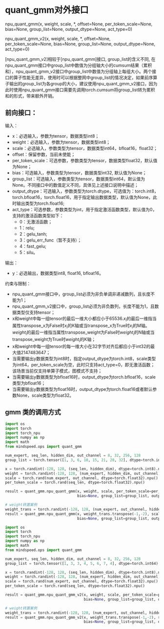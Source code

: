 # quant_gmm对外接口

npu_quant_gmm(x, weight, scale, *, offset=None, per_token_scale=None, bias=None, group_list=None,
output_dtype=None, act_type=0)

npu_quant_gmm_v2(x, weight, scale, *, offset=None, per_token_scale=None, bias=None, group_list=None,
output_dtype=None, act_type=0)

[npu_quant_gmm_v2]相较于[npu_quant_gmm]接口, group_list的含义不同, 在npu_quant_gmm接口中group_list中数值为分组轴大小的cumsum结果（累积和），npu_quant_gmm_v2接口中group_list中数值为分组轴上每组大小。两个接口的算子性能无差异，使用时可以根据整网中group_list的情况决定，如果前序算子输出的group_list为各group的大小，建议使用npu_quant_gmm_v2接口，因为此时使用npu_quant_gmm接口需要先调用torch.cumsum将group_list转为累积和的形式，带来额外开销。

## 前向接口：

输入：

- x：必选输入，参数为tensor，数据类型int8；
- weight：必选输入，参数为tensor，数据类型int8；
- scale：必选输入，参数类型为tensor，数据类型int64，bfloat16，float32；
- offset：保留参数，当前未使能；
- per_token_scale：可选参数，参数类型为tensor，数据类型float32，默认值为None；
- bias：可选输入，参数类型为tensor，数据类型int32, 默认值为None；
- group_list：可选输入，参数类型为tensor，数据类型int64，默认值为None。不同接口中的数值定义不同，具体见上述接口说明中描述；
- output_dtype：可选输入，参数类型为torch.dtype，可选值为：torch.int8，torch.bfloat16，torch.float16，用于指定输出数据类型，默认值为None，此时输出类型为torch.float16;
- act_type：可选参数，参数类型为int，用于指定激活函数类型，默认值为0，支持的激活函数类型如下：
  - 0：无激活函数；
  - 1：relu;
  - 2：gelu_tanh;
  - 3：gelu_err_func（暂不支持）；
  - 4：fast_gelu;
  - 5：silu。

输出：

- y：必选输出，数据类型int8, float16, bfloat16。

约束与限制：

- npu_quant_gmm接口中，group_list必须为非负单调非递减数列，且长度不能为1；
- npu_quant_gmm_v2接口中，group_list必须为非负数列，长度不能为1，且数据类型仅支持tensor；
- x和weight中每一组tensor的最后一维大小都应小于65536.$x_i$的最后一维指当属性transpose_x为False时$x_i$的K轴或当transpose_x为True时$x_i$的M轴。$weight_i$的最后一维指当属性transpose_weight为False时$weight_i$的N轴或当transpose_weight为True时$weight_i$的K轴；
- x和weight中每一组tensor的每一维大小在32字节对齐后都应小于int32的最大值2147483647；
- 当需要输出y数据类型为int8时，指定output_dtype为torch.int8，scale类型为int64，per_token_scale为空，此时只支持act_type=0，即无激活函数；该场景当前仅支持单算子模式，图模式不支持；
- 当需要输出y数据类型为bfloat16时，output_dtype为torch.bfloat16，scale类型为bfloat16；
- 当需要输出y数据类型为float16时，output_dtype为torch.float16或者默认参数None，scale类型为float32。

## gmm 类的调用方式

```python
import os
import torch
import torch_npu
import numpy as np
import math
from mindspeed.ops import quant_gmm

num_expert, seq_len, hidden_dim, out_channel = 8, 32, 256, 128
group_list = torch.tensor([1, 3, 6, 10, 15, 21, 28, 32], dtype=torch.int64).npu()

x = torch.randint(-128, 128, (seq_len, hidden_dim), dtype=torch.int8).npu()
weight = torch.randint(-128, 128, (num_expert, hidden_dim, out_channel), dtype=torch.int8).npu()
scale = torch.rand(num_expert, out_channel, dtype=torch.float32).npu()
per_token_scale = torch.rand(seq_len, dtype=torch.float32).npu()

result = quant_gmm.npu_quant_gmm(x, weight, scale, per_token_scale=per_token_scale,
                                 bias=None, group_list=group_list, output_dtype=torch.float16)

# weight转置案例
weight_trans = torch.randint(-128, 128, (num_expert, out_channel, hidden_dim), dtype=torch.int8).npu()
result = quant_gmm.npu_quant_gmm(x, weight_trans.transpose(-1,-2), scale, per_token_scale=per_token_scale,
                                 bias=None, group_list=group_list, output_dtype=torch.float16)
```

```python
import os
import torch
import torch_npu
import numpy as np
import math
from mindspeed.ops import quant_gmm

num_expert, seq_len, hidden_dim, out_channel = 8, 32, 256, 128
group_list = torch.tensor([1, 3, 3, 4, 5, 6, 7, 4], dtype=torch.int64).npu()

x = torch.randint(-128, 128, (seq_len, hidden_dim), dtype=torch.int8).npu()
weight = torch.randint(-128, 128, (num_expert, hidden_dim, out_channel), dtype=torch.int8).npu()
scale = torch.rand(num_expert, out_channel, dtype=torch.float32).npu()
per_token_scale = torch.rand(seq_len, dtype=torch.float32).npu()

result = quant_gmm.npu_quant_gmm_v2(x, weight, scale, per_token_scale=per_token_scale,
                                    bias=None, group_list=group_list, output_dtype=torch.float16)

# weight转置案例
weight_trans = torch.randint(-128, 128, (num_expert, out_channel, hidden_dim), dtype=torch.int8).npu()
result = quant_gmm.npu_quant_gmm_v2(x, weight_trans.transpose(-1,-2), scale, per_token_scale=per_token_scale,
                                    bias=None, group_list=group_list, output_dtype=torch.float16)
```
